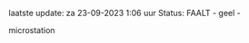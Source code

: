 laatste update: 
za 23-09-2023  1:06   uur 
Status: FAALT - geel - 
<div class="service Y">microstation</div>